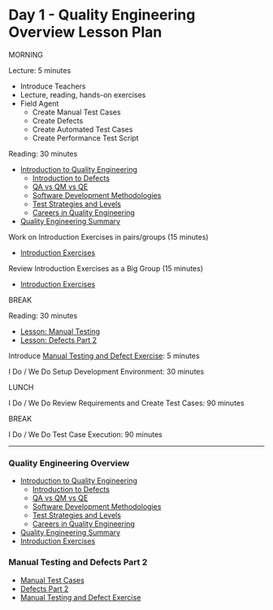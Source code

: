 # Day 1 - Quality Engineering Overview Lesson Plan

MORNING

Lecture: 5 minutes
  - Introduce Teachers
  - Lecture, reading, hands-on exercises
  - Field Agent
    - Create Manual Test Cases
    - Create Defects
    - Create Automated Test Cases
    - Create Performance Test Script

Reading: 30 minutes
  - [Introduction to Quality Engineering](../../lessons/M15-introduction-to-quality-engineering.md)
    - [Introduction to Defects](../../lessons/M15-introduction-to-defects.md)
    - [QA vs QM vs QE](../../lessons/M15-qa-qm-qe.md)
    - [Software Development Methodologies](../../lessons/M15-software-development-methodologies.md)
    - [Test Strategies and Levels](../../lessons/M15-test-strategies-and-levels.md)
    - [Careers in Quality Engineering](../../lessons/M15-careers-in-quality-engineering.md)
  - [Quality Engineering Summary](../../lessons/M15-qe-overview-summary.md)

Work on Introduction Exercises in pairs/groups (15 minutes)
- [Introduction Exercises](../../exercises/M15-exercise-introduction-to-quality-engineering.md)

Review Introduction Exercises as a Big Group (15 minutes)
- [Introduction Exercises](../../exercises/M15-exercise-introduction-to-quality-engineering.md)

BREAK

Reading: 30 minutes
  - [Lesson: Manual Testing](../../lessons/M15-manual-testing.md)
  - [Lesson: Defects Part 2](../../lessons/M15-defects-part-2.md)

Introduce [Manual Testing and Defect Exercise](../../exercises/M15-exercise-manual-testing.md): 5 minutes

I Do / We Do Setup Development Environment: 30 minutes

LUNCH

I Do / We Do Review Requirements and Create Test Cases: 90 minutes

BREAK

I Do / We Do Test Case Execution: 90 minutes

--------------------------------------------------------------------------------------------------------

### Quality Engineering Overview
- [Introduction to Quality Engineering](../../lessons/M15-introduction-to-quality-engineering.md)
  - [Introduction to Defects](../../lessons/M15-introduction-to-defects.md)
  - [QA vs QM vs QE](../../lessons/M15-qa-qm-qe.md)
  - [Software Development Methodologies](../../lessons/M15-software-development-methodologies.md)
  - [Test Strategies and Levels](../../lessons/M15-test-strategies-and-levels.md)
  - [Careers in Quality Engineering](../../lessons/M15-careers-in-quality-engineering.md)
- [Quality Engineering Summary](../../lessons/M15-qe-overview-summary.md)
- [Introduction Exercises](../../exercises/M15-exercise-introduction-to-quality-engineering.md)

### Manual Testing and Defects Part 2
- [Manual Test Cases](../../lessons/M15-manual-testing.md)
- [Defects Part 2](../../lessons/M15-defects-part-2.md)
- [Manual Testing and Defect Exercise](../../exercises/M15-exercise-manual-testing.md)
